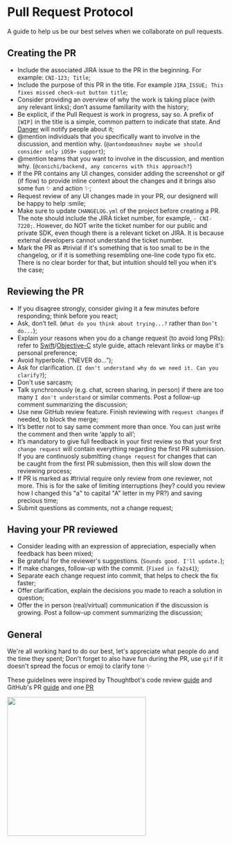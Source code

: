 # Pull Request Protocol

A guide to help us be our best selves when we collaborate on pull requests.

## Creating the PR

* Include the associated JIRA issue to the PR in the beginning. For example: `CNI-123; Title`;
* Include the purpose of this PR in the title. For example `JIRA_ISSUE; This fixes missed check-out button title`;
* Consider providing an overview of why the work is taking place (with any relevant links); don’t assume familiarity with the history;
* Be explicit, if the Pull Request is work in progress, say so. A prefix of `[WIP]`
  in the title is a simple, common pattern to indicate that state. And [Danger](danger.systems) will notify people about it;
* @mention individuals that you specifically want to involve in the discussion,
  and mention why. (`@antondomashnev maybe we should consider only iOS9+ support`);
* @mention teams that you want to involve in the discussion, and mention why. (`@conichi/backend, any concerns with this approach?`)
* If the PR contains any UI changes, consider adding the screenshot or gif (if flow) to provide inline context about the changes
  and it brings also some fun ✨ and action ✨;
* Request review of any UI changes made in your PR, our designerd will be happy to help :smile;
* Make sure to update `CHANGELOG.yml` of the project before creating a PR. The note should include the JIRA ticket number, for example, `- CNI-7220;`. However, do NOT write the ticket number for our public and private SDK, even though there is a relevant ticket on JIRA. It is because external developers cannot understand the ticket number.
* Mark the PR as #trivial if it's something that is too small to be in the changelog, or if it is something resembling one-line code typo fix etc. There is no clear border for that, but intuition should tell you when it's the case;

## Reviewing the PR

* If you disagree strongly, consider giving it a few minutes before responding; think before you react;
* Ask, don’t tell. (`What do you think about trying...?` rather than `Don’t do...`);
* Explain your reasons when you do a change request (to avoid long PRs): refer to [Swift](https://github.com/conichiGMBH/ios-team/blob/master/docs/swift_style_guide.md)/[Objective-C](https://github.com/conichiGMBH/ios-team/blob/master/docs/objective_c_style_guide.md) style guide, attach relevant links or maybe it's personal preference;
* Avoid hyperbole. (“NEVER do…”);
* Ask for clarification. (`I don't understand why do we need it. Can you clarify?`);
* Don't use sarcasm;
* Talk synchronously (e.g. chat, screen sharing, in person) if there are too many `I don't understand` or similar comments. Post a follow-up comment summarizing the discussion;
* Use new GitHub review feature. Finish reviewing with `request changes` if needed, to block the merge;
* It’s better not to say same comment more than once. You can just write the comment and then write ‘apply to all’;
* It’s mandatory to give full feedback in your first review so that your first `change request` will contain everything regarding the first PR submission. If you are continuosly submitting `change request` for changes that can be caught from the first PR submission, then this will slow down the reviewing process;
* If PR is marked as #trivial require only review from one reviewer, not more. This is for the sake of limiting interruptions (hey? could you review how I changed this "a" to capital "A" letter in my PR?) and saving precious time;
* Submit questions as comments, not a change request;

## Having your PR reviewed

* Consider leading with an expression of appreciation, especially when feedback has been mixed;
* Be grateful for the reviewer's suggestions. (`Sounds good. I'll update.`);
* If make changes, follow-up with the commit. (`Fixed in fa2s41`);
* Separate each change request into commit, that helps to check the fix faster;
* Offer clarification, explain the decisions you made to reach a solution in question;
* Offer the in person (real/virtual) communication if the discussion is growing. Post a follow-up comment summarizing the discussion;

## General

We're all working hard to do our best, let's appreciate what people do and the time they spent;
Don't forget to also have fun during the PR, use `gif` if it doesn't spread the focus or emoji to clarify tone   ✨

These guidelines were inspired by Thoughtbot's code review [guide](https://github.com/thoughtbot/guides/tree/master/code-review)
and GitHub's PR [guide](https://github.com/blog/1943-how-to-write-the-perfect-pull-request) and one [PR](https://github.com/conichiGMBH/ios-guest/pull/761)

<img src="http://i.giphy.com/3o6Zt8qDiPE2d3kayI.gif" width="320" />
